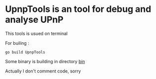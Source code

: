 # UpnpTools is an tool for debug and analyse UPnP
This tools is usued on terminal

For builing :

```
go build UpnpTools
```

Some binary is building in directory [bin](https://github.com/micmonay/UpnpTools/tree/master/bin)

Actually I don't comment code, sorry
